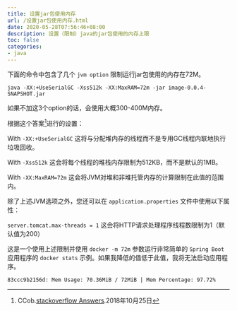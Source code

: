 ```yaml
---
title: 设置jar包使用内存
url: /设置jar包使用内存.html
date: 2020-05-28T07:56:46+08:00
description: 设置（限制）java的jar包使用的内存上限
toc: false
categories:
- java
---
```


下面的命令中包含了几个 `jvm option` 限制运行jar包使用的内存在72M。

```
java -XX:+UseSerialGC -Xss512k -XX:MaxRAM=72m -jar image-0.0.4-SNAPSHOT.jar
```

如果不加这3个option的话，会使用大概300-400M内存。

根据这个答案[^1]进行的设置：

With `-XX:+UseSerialGC` 这将与分配堆内存的线程而不是专用GC线程内联地执行垃圾回收。

With `-Xss512k` 这会将每个线程的堆栈内存限制为512KB，而不是默认的1MB。

With `-XX:MaxRAM=72m` 这会将JVM对堆和非堆托管内存的计算限制在此值的范围内。

除了上述JVM选项之外，您还可以在 `application.properties` 文件中使用以下属性：

`server.tomcat.max-threads = 1` 这会将HTTP请求处理程序线程数限制为1（默认值为200）

这是一个使用上述限制并使用 `docker -m 72m` 参数运行非常简单的 `Spring Boot` 应用程序的 `docker stats` 示例。如果我降低的值低于此值，我将无法启动应用程序。

```
83ccc9b2156d: Mem Usage: 70.36MiB / 72MiB | Mem Percentage: 97.72%
```

[^1]: CCob.[stackoverflow Answers](https://stackoverflow.com/a/52993285/6021280).2018年10月25日